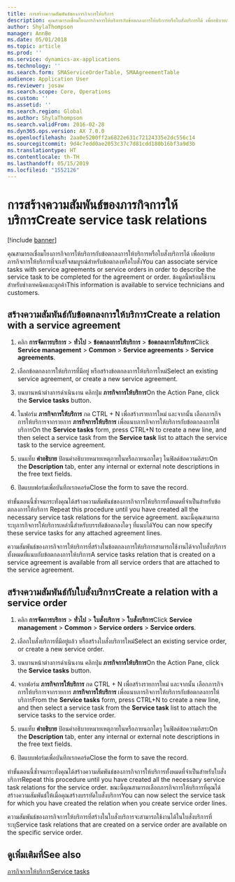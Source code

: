 ```yaml
---
title: การสร้างความสัมพันธ์ของภารกิจการให้บริการ
description: คุณสามารถเชื่อมโยงภารกิจการให้บริการกับข้อตกลงการให้บริการหรือใบสั่งบริการได้ เพื่ออธิบายภารกิจการให้บริการที่จะเสร็จสมบูรณ์สำหรับข้อตกลงหรือใบสั่ง
author: ShylaThompson
manager: AnnBe
ms.date: 05/01/2018
ms.topic: article
ms.prod: ''
ms.service: dynamics-ax-applications
ms.technology: ''
ms.search.form: SMAServiceOrderTable, SMAAgreementTable
audience: Application User
ms.reviewer: josaw
ms.search.scope: Core, Operations
ms.custom: ''
ms.assetid: ''
ms.search.region: Global
ms.author: ShylaThompson
ms.search.validFrom: 2016-02-28
ms.dyn365.ops.version: AX 7.0.0
ms.openlocfilehash: 2aa0e5200ff2a6822e631c72124335e2dc556c14
ms.sourcegitcommit: 9d4c7edd0ae2053c37c7d81cdd180b16bf3a9d3b
ms.translationtype: HT
ms.contentlocale: th-TH
ms.lasthandoff: 05/15/2019
ms.locfileid: "1552126"
---
```

# <a name="create-service-task-relations"></a><span data-ttu-id="67374-103">การสร้างความสัมพันธ์ของภารกิจการให้บริการ</span><span class="sxs-lookup"><span data-stu-id="67374-103">Create service task relations</span></span>    

[!include [banner](../includes/banner.md)]

<span data-ttu-id="67374-104">คุณสามารถเชื่อมโยงภารกิจการให้บริการกับข้อตกลงการให้บริการหรือใบสั่งบริการได้ เพื่ออธิบายภารกิจการให้บริการที่จะเสร็จสมบูรณ์สำหรับข้อตกลงหรือใบสั่ง</span><span class="sxs-lookup"><span data-stu-id="67374-104">You can associate service tasks with service agreements or service orders in order to describe the service task to be completed for the agreement or order.</span></span> <span data-ttu-id="67374-105">ข้อมูลนี้พร้อมใช้งานสำหรับช่างเทคนิคและลูกค้า</span><span class="sxs-lookup"><span data-stu-id="67374-105">This information is available to service technicians and customers.</span></span>

## <a name="create-a-relation-with-a-service-agreement"></a><span data-ttu-id="67374-106">สร้างความสัมพันธ์กับข้อตกลงการให้บริการ</span><span class="sxs-lookup"><span data-stu-id="67374-106">Create a relation with a service agreement</span></span>

1.  <span data-ttu-id="67374-107">คลิก **การจัดการบริการ** \> **ทั่วไป** \> **ข้อตกลงการให้บริการ** \> **ข้อตกลงการให้บริการ**</span><span class="sxs-lookup"><span data-stu-id="67374-107">Click **Service management** \> **Common** \> **Service agreements** \> **Service agreements**.</span></span>

2.  <span data-ttu-id="67374-108">เลือกข้อตกลงการให้บริการที่มีอยู่ หรือสร้างข้อตกลงการให้บริการใหม่</span><span class="sxs-lookup"><span data-stu-id="67374-108">Select an existing service agreement, or create a new service agreement.</span></span>

3.  <span data-ttu-id="67374-109">บนบานหน้าต่างการดำเนินงาน คลิกปุ่ม **ภารกิจการให้บริการ**</span><span class="sxs-lookup"><span data-stu-id="67374-109">On the Action Pane, click the **Service tasks** button.</span></span>

4.  <span data-ttu-id="67374-110">ในฟอร์ม **ภารกิจการให้บริการ** กด CTRL + N เพื่อสร้างรายการใหม่ และจากนั้น เลือกภารกิจการให้บริการจากรายการ **ภารกิจการให้บริการ** เพื่อแนบภารกิจการให้บริการกับข้อตกลงการให้บริการ</span><span class="sxs-lookup"><span data-stu-id="67374-110">On the **Service tasks** form, press CTRL+N to create a new line, and then select a service task from the **Service task** list to attach the service task to the service agreement.</span></span>

5.  <span data-ttu-id="67374-111">บนแท็บ **คำอธิบาย** ป้อนคำอธิบายหมายเหตุภายในหรือภายนอกใดๆ ในฟิลด์ข้อความอิสระ</span><span class="sxs-lookup"><span data-stu-id="67374-111">On the **Description** tab, enter any internal or external note descriptions in the free text fields.</span></span>

6.  <span data-ttu-id="67374-112">ปิดแบบฟอร์มเพื่อบันทึกเรกคอร์ด</span><span class="sxs-lookup"><span data-stu-id="67374-112">Close the form to save the record.</span></span>

<span data-ttu-id="67374-113">ทำขั้นตอนนี้ซ้ำจนกระทั่งคุณได้สร้างความสัมพันธ์ของภารกิจการให้บริการทั้งหมดที่จำเป็นสำหรับข้อตกลงการให้บริการ </span><span class="sxs-lookup"><span data-stu-id="67374-113">Repeat this procedure until you have created all the necessary service task relations for the service agreement.</span></span> <span data-ttu-id="67374-114">ขณะนี้คุณสามารถระบุภารกิจการให้บริการเหล่านี้สำหรับบรรทัดข้อตกลงใดๆ ที่แนบได้</span><span class="sxs-lookup"><span data-stu-id="67374-114">You can now specify these service tasks for any attached agreement lines.</span></span>

<span data-ttu-id="67374-115">ความสัมพันธ์ของภารกิจการให้บริการที่สร้างในข้อตกลงการให้บริการสามารถใช้งานได้จากใบสั่งบริการทั้งหมดที่แนบกับข้อตกลงการให้บริการ</span><span class="sxs-lookup"><span data-stu-id="67374-115">A service tasks relation that is created on a service agreement is available from all service orders that are attached to the service agreement.</span></span>

## <a name="create-a-relation-with-a-service-order"></a><span data-ttu-id="67374-116">สร้างความสัมพันธ์กับใบสั่งบริการ</span><span class="sxs-lookup"><span data-stu-id="67374-116">Create a relation with a service order</span></span>

1.  <span data-ttu-id="67374-117">คลิก **การจัดการบริการ** \> **ทั่วไป** \> **ใบสั่งบริการ** \> **ใบสั่งบริการ**</span><span class="sxs-lookup"><span data-stu-id="67374-117">Click **Service management** \> **Common** \> **Service orders** \> **Service orders**.</span></span>

2.  <span data-ttu-id="67374-118">เลือกใบสั่งบริการที่มีอยู่แล้ว หรือสร้างใบสั่งบริการใหม่</span><span class="sxs-lookup"><span data-stu-id="67374-118">Select an existing service order, or create a new service order.</span></span>

3.  <span data-ttu-id="67374-119">บนบานหน้าต่างการดำเนินงาน คลิกปุ่ม **ภารกิจการให้บริการ**</span><span class="sxs-lookup"><span data-stu-id="67374-119">On the Action Pane, click the **Service tasks** button.</span></span>

4.  <span data-ttu-id="67374-120">จากฟอร์ม **ภารกิจการให้บริการ** กด CTRL + N เพื่อสร้างรายการใหม่ และจากนั้น เลือกภารกิจการให้บริการจากรายการ **ภารกิจการให้บริการ** เพื่อแนบภารกิจการให้บริการกับข้อตกลงการให้บริการ</span><span class="sxs-lookup"><span data-stu-id="67374-120">From the **Service tasks** form, press CTRL+N to create a new line, and then select a service task from the **Service task** list to attach the service tasks to the service order.</span></span>

5.  <span data-ttu-id="67374-121">บนแท็บ **คำอธิบาย** ป้อนคำอธิบายหมายเหตุภายในหรือภายนอกใดๆ ในฟิลด์ข้อความอิสระ</span><span class="sxs-lookup"><span data-stu-id="67374-121">On the **Description** tab, enter any internal or external note descriptions in the free text fields.</span></span>

6.  <span data-ttu-id="67374-122">ปิดแบบฟอร์มเพื่อบันทึกเรกคอร์ด</span><span class="sxs-lookup"><span data-stu-id="67374-122">Close the form to save the record.</span></span>

<span data-ttu-id="67374-123">ทำขั้นตอนนี้ซ้ำจนกระทั่งคุณได้สร้างความสัมพันธ์ของภารกิจการให้บริการทั้งหมดที่จำเป็นสำหรับใบสั่งบริการ</span><span class="sxs-lookup"><span data-stu-id="67374-123">Repeat this procedure until you have created all the necessary service task relations for the service order.</span></span> <span data-ttu-id="67374-124">ขณะนี้คุณสามารถเลือกภารกิจการให้บริการที่คุณได้สร้างความสัมพันธ์ให้เมื่อคุณสร้างบรรทัดใบสั่งบริการ</span><span class="sxs-lookup"><span data-stu-id="67374-124">You can now select the service task for which you have created the relation when you create service order lines.</span></span>

<span data-ttu-id="67374-125">ความสัมพันธ์ของภารกิจการให้บริการที่สร้างในใบสั่งบริการจะสามารถใช้งานได้ในใบสั่งบริการที่ระบุ</span><span class="sxs-lookup"><span data-stu-id="67374-125">Service task relations that are created on a service order are available on the specific service order.</span></span>

## <a name="see-also"></a><span data-ttu-id="67374-126">ดูเพิ่มเติมที่</span><span class="sxs-lookup"><span data-stu-id="67374-126">See also</span></span>

[<span data-ttu-id="67374-127">ภารกิจการให้บริการ</span><span class="sxs-lookup"><span data-stu-id="67374-127">Service tasks</span></span>](service-tasks.md)


  


